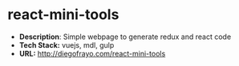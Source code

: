 # react-mini-tools

- **Description**: Simple webpage to generate redux and react code
- **Tech Stack:** vuejs, mdl, gulp
- **URL:** http://diegofrayo.com/react-mini-tools